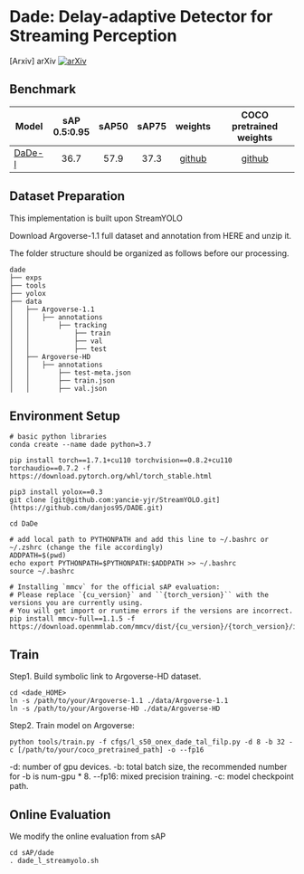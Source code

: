 # Dade: Delay-adaptive Detector for Streaming Perception

[Arxiv]
arXiv
[![arXiv](https://img.shields.io/badge/arXiv-Paper-<COLOR>.svg)](https://arxiv.org/abs/2212.11558)
## Benchmark
|Model  | sAP<br>0.5:0.95 | sAP50 |sAP75| weights | COCO pretrained weights |
| ------        |:---:     |:---:  | :---: | :----: | :----: |
|[DaDe-l](./cfgs/l_s50_onex_dade_tal_filp.py)    |36.7     |57.9 | 37.3 |[github](https://github.com/yancie-yjr/StreamYOLO/releases/download/0.1.0rc/l_s50_one_x.pth) |[github](https://github.com/yancie-yjr/StreamYOLO/releases/download/0.1.0rc/yolox_l.pth) |

## Dataset Preparation
This implementation is built upon StreamYOLO

Download Argoverse-1.1 full dataset and annotation from HERE and unzip it.

The folder structure should be organized as follows before our processing.
```shell
dade
├── exps
├── tools
├── yolox
├── data
│   ├── Argoverse-1.1
│   │   ├── annotations
│   │       ├── tracking
│   │           ├── train
│   │           ├── val
│   │           ├── test
│   ├── Argoverse-HD
│   │   ├── annotations
│   │       ├── test-meta.json
│   │       ├── train.json
│   │       ├── val.json
```

## Environment Setup
```shell
# basic python libraries
conda create --name dade python=3.7

pip install torch==1.7.1+cu110 torchvision==0.8.2+cu110 torchaudio==0.7.2 -f https://download.pytorch.org/whl/torch_stable.html

pip3 install yolox==0.3
git clone [git@github.com:yancie-yjr/StreamYOLO.git](https://github.com/danjos95/DADE.git)

cd DaDe

# add local path to PYTHONPATH and add this line to ~/.bashrc or ~/.zshrc (change the file accordingly)
ADDPATH=$(pwd)
echo export PYTHONPATH=$PYTHONPATH:$ADDPATH >> ~/.bashrc
source ~/.bashrc

# Installing `mmcv` for the official sAP evaluation:
# Please replace `{cu_version}` and ``{torch_version}`` with the versions you are currently using.
# You will get import or runtime errors if the versions are incorrect.
pip install mmcv-full==1.1.5 -f https://download.openmmlab.com/mmcv/dist/{cu_version}/{torch_version}/index.html
```

## Train
Step1. Build symbolic link to Argoverse-HD dataset.
```shell
cd <dade_HOME>
ln -s /path/to/your/Argoverse-1.1 ./data/Argoverse-1.1
ln -s /path/to/your/Argoverse-HD ./data/Argoverse-HD
```
Step2. Train model on Argoverse:
```shell
python tools/train.py -f cfgs/l_s50_onex_dade_tal_filp.py -d 8 -b 32 -c [/path/to/your/coco_pretrained_path] -o --fp16
```
-d: number of gpu devices.
-b: total batch size, the recommended number for -b is num-gpu * 8.
--fp16: mixed precision training.
-c: model checkpoint path.

## Online Evaluation
We modify the online evaluation from sAP
```shell
cd sAP/dade
. dade_l_streamyolo.sh
```
